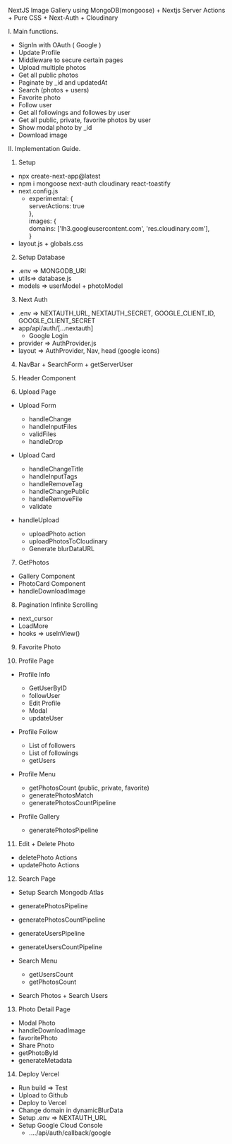 NextJS Image Gallery using MongoDB(mongoose) + Nextjs Server Actions + Pure CSS + Next-Auth + Cloudinary

I. Main functions.    
  - SignIn with OAuth ( Google )     
  - Update Profile        
  - Middleware to secure certain pages         
  - Upload multiple photos       
  - Get all public photos        
  - Paginate by _id and updatedAt        
  - Search (photos + users)        
  - Favorite photo         
  - Follow user        
  - Get all followings and followes by user        
  - Get all public, private, favorite photos by user          
  - Show modal photo by _id           
  - Download image        


II. Implementation Guide.       

1. Setup     
  - npx create-next-app@latest      
  - npm i mongoose next-auth cloudinary react-toastify         
  - next.config.js      
    + experimental: {       
        serverActions: true      
      },         
      images: {         
        domains: ['lh3.googleusercontent.com', 'res.cloudinary.com'],           
      }           
  - layout.js + globals.css         

2. Setup Database      
  - .env => MONGODB_URI        
  - utils=> database.js        
  - models => userModel + photoModel         

3. Next Auth        
  - .env => NEXTAUTH_URL, NEXTAUTH_SECRET, GOOGLE_CLIENT_ID, GOOGLE_CLIENT_SECRET       
  - app/api/auth/[...nextauth]        
    + Google Login        
  - provider => AuthProvider.js        
  - layout => AuthProvider, Nav, head (google icons)          

4. NavBar + SearchForm + getServerUser        

5. Header Component         

6. Upload Page        
  - Upload Form       
    + handleChange       
    + handleInputFiles      
    + validFiles         
    + handleDrop        

  - Upload Card        
    + handleChangeTitle         
    + handleInputTags          
    + handleRemoveTag       
    + handleChangePublic         
    + handleRemoveFile         
    + validate         
    
  - handleUpload         
    + uploadPhoto action       
    + uploadPhotosToCloudinary        
    + Generate blurDataURL      
        
7. GetPhotos          
  - Gallery Component          
  - PhotoCard Component          
  - handleDownloadImage          

8. Pagination Infinite Scrolling         
  - next_cursor       
  - LoadMore         
  - hooks => useInView()         

9. Favorite Photo     

10. Profile Page      
  - Profile Info         
    + GetUserByID          
    + followUser          
    + Edit Profile           
    + Modal           
    + updateUser          
    
  - Profile Follow           
    + List of followers         
    + List of followings           
    + getUsers        

  - Profile Menu        
    + getPhotosCount (public, private, favorite)          
    + generatePhotosMatch        
    + generatePhotosCountPipeline         

  - Profile Gallery       
    + generatePhotosPipeline         

11. Edit + Delete Photo        
  - deletePhoto Actions       
  - updatePhoto Actions          


12. Search Page         
  - Setup Search Mongodb Atlas          

  - generatePhotosPipeline          
  - generatePhotosCountPipeline        

  - generateUsersPipeline        
  - generateUsersCountPipeline           

  - Search Menu         
    + getUsersCount         
    + getPhotosCount        

  - Search Photos + Search Users          

13. Photo Detail Page         
  - Modal Photo        
  - handleDownloadImage         
  - favoritePhoto          
  - Share Photo          
  - getPhotoById          
  - generateMetadata         

14. Deploy Vercel        
  - Run build => Test         
  - Upload to Github          
  - Deploy to Vercel            
  - Change domain in dynamicBlurData       
  - Setup .env => NEXTAUTH_URL          
  - Setup Google Cloud Console            
    + ..../api/auth/callback/google           
